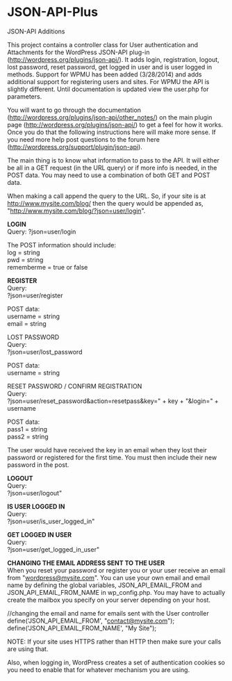 JSON-API-Plus
=============

JSON-API Additions

This project contains a controller class for User authentication and Attachments for the WordPress JSON-API plug-in (http://wordpress.org/plugins/json-api/). It adds login, registration, logout, lost password, reset password, get logged in user and is user logged in methods. Support for WPMU has been added (3/28/2014) and adds additional support for registering users and sites. For WPMU the API is slightly different. Until documentation is updated view the user.php for parameters. 

You will want to go through the documentation (http://wordpress.org/plugins/json-api/other_notes/) on the main plugin page (http://wordpress.org/plugins/json-api/) to get a feel for how it works. Once you do that the following instructions here will make more sense. If you need more help post questions to the forum here (http://wordpress.org/support/plugin/json-api).

The main thing is to know what information to pass to the API. It will either be all in a GET request (in the URL query) or if more info is needed, in the POST data. You may need to use a combination of both GET and POST data. 

When making a call append the query to the URL. So, if your site is at http://www.mysite.com/blog/ then the query would be appended as, "http://www.mysite.com/blog/?json=user/login".

**LOGIN**  
Query:
?json=user/login

The POST information should include:  
log = string  
pwd = string  
rememberme = true or false  

**REGISTER**  
Query:  
?json=user/register  

POST data:  
username = string  
email = string  

LOST PASSWORD  
Query:  
?json=user/lost_password  

POST data:  
username = string  

RESET PASSWORD / CONFIRM REGISTRATION  
Query:  
?json=user/reset_password&action=resetpass&key=" + key + "&login=" + username  

POST data:  
pass1 = string  
pass2 = string  

The user would have received the key in an email when they lost their password or registered for the first time. You must then include their new password in the post.  

**LOGOUT**  
Query:  
?json=user/logout"  

**IS USER LOGGED IN**  
Query:  
?json=user/is_user_logged_in"  

**GET LOGGED IN USER**  
Query:  
?json=user/get_logged_in_user"  

**CHANGING THE EMAIL ADDRESS SENT TO THE USER**  
When you reset your password or register you or your user receive an email from "wordpress@mysite.com". You can use your own email and email name by defining the global variables, JSON_API_EMAIL_FROM and JSON_API_EMAIL_FROM_NAME in wp_config.php. You may have to actually create the mailbox you specify on your server depending on your host.  

//changing the email and name for emails sent with the User controller  
define('JSON_API_EMAIL_FROM', "contact@mysite.com");  
define('JSON_API_EMAIL_FROM_NAME', "My Site");  


NOTE: If your site uses HTTPS rather than HTTP then make sure your calls are using that.   

Also, when logging in, WordPress creates a set of authentication cookies so you need to enable that for whatever mechanism you are using. 
